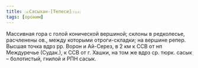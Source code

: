 ```yaml
---
title: ⒜Сасыхан-[Тепеси]⒯⒵
tags: [ороним]
---
```


Массивная гора с голой конической вершиной; склоны в редколесье, расчленены ов.,
между которыми отроги-складки; на вершине репер. Высшая точка вдрз рр. Ворон и
Ай-Серез, в 2 км к ССВ от нп Междуречье (Судак.), к ССВ от г. Хашки, на том же
вдрз ср. тюрк. сасык – болотистый, гнилой и РПН сасык.

